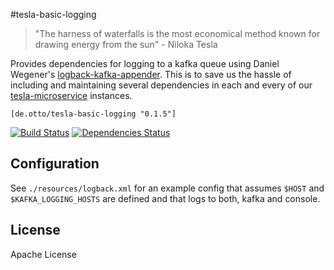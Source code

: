#tesla-basic-logging

> "The harness of waterfalls is the most economical method known for drawing energy from the sun" - Niloka Tesla

Provides dependencies for logging to a kafka queue using Daniel Wegener's [logback-kafka-appender](https://github.com/danielwegener/logback-kafka-appender). 
This is to save us the hassle of including and maintaining several dependencies in each and every of our [tesla-microservice](https://github.com/otto-de/tesla-microservice) instances.

`[de.otto/tesla-basic-logging "0.1.5"]`

[![Build Status](https://travis-ci.org/otto-de/tesla-basic-logging.svg)](https://travis-ci.org/otto-de/tesla-basic-logging)
[![Dependencies Status](http://jarkeeper.com/otto-de/tesla-basic-logging/status.svg)](http://jarkeeper.com/otto-de/tesla-basic-logging)

## Configuration

See `./resources/logback.xml` for an example config that assumes `$HOST` and `$KAFKA_LOGGING_HOSTS` are defined and that logs to both, kafka and console. 

## License
Apache License
